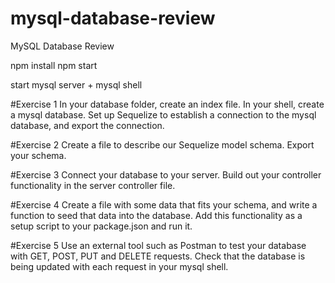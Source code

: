 # mysql-database-review

MySQL Database Review

npm install
npm start

start mysql server + mysql shell

#Exercise 1
In your database folder, create an index file.
In your shell, create a mysql database.
Set up Sequelize to establish a connection to the mysql database, and export the connection.

#Exercise 2
Create a file to describe our Sequelize model schema.
Export your schema.

#Exercise 3
Connect your database to your server. Build out your controller functionality in the server controller file.

#Exercise 4
Create a file with some data that fits your schema, and write a function to seed that data into the database. Add this functionality as a setup script to your package.json and run it.

#Exercise 5
Use an external tool such as Postman to test your database with GET, POST, PUT and DELETE requests. Check that the database is being updated with each request in your mysql shell.
